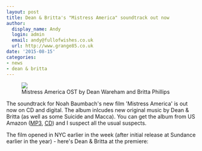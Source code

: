 ```yaml
---
layout: post
title: Dean & Britta's "Mistress America" soundtrack out now
author:
  display_name: Andy
  login: admin
  email: andy@fullofwishes.co.uk
  url: http://www.grange85.co.uk
date: '2015-08-15'
categories:
- news
- dean & britta
---
```

<p><figure class="caption aligncenter"><img src="https://media.fullofwishes.co.uk/07-dean_and_britta/sleeves/dean-and-britta-mistress-america.jpg" class /><figcaption class="caption-text"> Mistress America OST by Dean Wareham and Britta Phillips</figcaption></figure>
The soundtrack for Noah Baumbach's new film 'Mistress America' is out now on CD and digital. The album inlcudes new original music by Dean & Britta (as well as some Suicide and Macca). You can get the album from US Amazon (<a href="http://amzn.to/1MpaLEs">MP3</a>, <a href="http://amzn.to/1TDCd1O">CD</a>) and I suspect all the usual suspects.</p>
<p>The film opened in NYC earlier in the week (after initial release at Sundance earlier in the year) - here's Dean & Britta at the premiere:</p>


